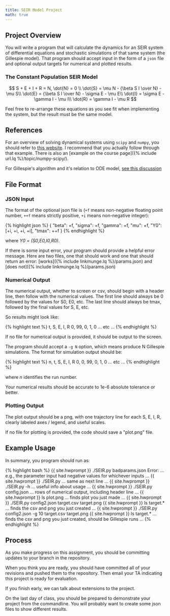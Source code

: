 ```yaml
---
title: SEIR Model Project
math: true
---
```


## Project Overview

You will write a program that will calculate the dynamics for an SEIR
system of differential equations and stochastic simulations of that same system (the Gillespie model).  That program should accept input in the form
of a `json` file and optional output targets for numerical and plotted results.

### The Constant Population SEIR Model

$$
S + E + I + R = N, \dot{N} = 0 \\
\dot{S} = \mu N - {\beta S I \over N} - \mu S\\
\dot{E} = {\beta S I \over N} - \sigma E - \mu E\\
\dot{I} = \sigma E - \gamma I - \mu I\\
\dot{R} = \gamma I - \mu R
$$

Feel free to re-arrange these equations as you see fit when implementing the system, but the result must be the same model.

## References

For an overview of solving dynamical systems using `scipy` and `numpy`, you should
refer to [this website](http://www.gribblelab.org/compneuro2012/2_Modelling_Dynamical_Systems.html).
I recommend that you actually follow through that example.  There is also an [example on the course page]({% include url.lq %}/topic/numpy-scipy/).

For Gillespie's algorithm and it's relation to ODE model, [see this discussion](http://plaza.ufl.edu/pulliam/training/icddrb/Welcome_files/Pulliam_ICDDRB_Day2.pdf)

## File Format

### JSON Input

The format of the optional json file is (`+f` means non-negative floating point number, `++f` means strictly positive, `+i` means non-negative integer):

{% highlight json %}
{
  "beta": +f,
  "sigma": +f,
  "gamma": +f,
  "mu": +f,
  "Y0": [+i, +i, +i, +i],
  "tmax": ++f
}
{% endhighlight %}

where *Y0 = (S0,E0,I0,R0)*.

If there is some input error, your program should provide a helpful error message.  Here are two files,
one that should work and one that should return an error: [works]({% include linkmunge.lq %}/params.json) and [does not]({% include linkmunge.lq %}/params.json)

### Numerical Output

The numerical output, whether to screen or csv, should begin with a header line,
then follow with the numerical values.  The first line should always be 0 followed
by the values for S0, E0, etc.  The last line should always be tmax, followed by the final
values for S, E, etc.

So results might look like:

{% highlight text %}
t, S, E, I, R
0, 99, 0, 1, 0
... etc ...
{% endhighlight %}

If no file for numerical output is provided, it should be output to the screen.

The program should accept a `-g N` option, which means produce N Gillespie simulations.  The format for simulation output should be:

{% highlight text %}
n, t, S, E, I, R
0, 0, 99, 0, 1, 0
... etc ...
{% endhighlight %}

where *n* identifies the run number.

Your numerical results should be accurate to 1e-6 absolute tolerance or better.

### Plotting Output

The plot output should be a png, with one trajectory line for each S, E, I, R,
clearly labeled axes / legend, and useful scales.

If no file for plotting is provided, the code should save a "plot.png" file.

## Example Usage

In summary, you program should run as:

{% highlight bash %}
{{ site.hwprompt }} ./SEIR.py badparams.json
Error: ... e.g., the parameter input had negative values for whichever inputs ...
{{ site.hwprompt }} ./SEIR.py
... same as next line ...
{{ site.hwprompt }} ./SEIR.py -h
... useful info about usage ...
{{ site.hwprompt }} ./SEIR.py config.json
... rows of numerical output, including header line ...
{{ site.hwprompt }} ls plot.png
... finds plot you just made ...
{{ site.hwprompt }} ./SEIR.py config2.json target.csv target.png
{{ site.hwprompt }} ls target.*
... finds the csv and png you just created ...
{{ site.hwprompt }} ./SEIR.py config2.json -g 10 target.csv target.png
{{ site.hwprompt }} ls target.*
... finds the csv and png you just created, should be Gillespie runs ...
{% endhighlight %}

## Process

As you make progress on this assignment, you should be committing updates to your
branch in the repository.

When you think you are ready, you should have committed all of your revisions and pushed
them to the repository.  Then email your TA indicating this project is ready for evaluation.

If you finish early, we can talk about extensions to the project.

On the last day of class, you should be prepared to demonstrate your project from the commandline.  You will probably want to create some json files to show different results.